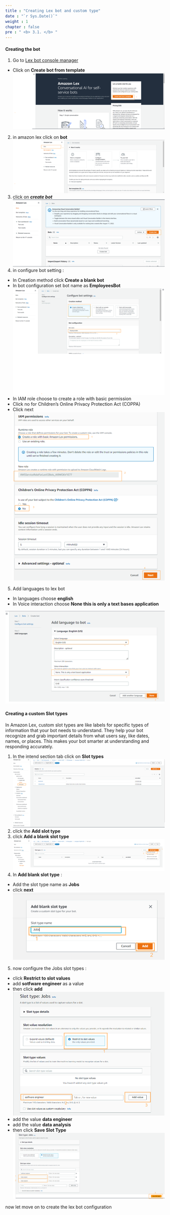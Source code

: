 ```yaml
---
title : "Creating Lex bot and custom type"
date : "`r Sys.Date()`"
weight : 1
chapter : false
pre : " <b> 3.1. </b> "
---
```


#### Creating the bot 
1. Go to [Lex bot console manager ](https://ap-southeast-1.console.aws.amazon.com/lexv2/home?region=ap-southeast-1#welcome)
  + Click on **Create bot from template**
![Connect](/images/3.connect/lex-1-a.png)

2. in amazon lex click on **bot**
![lex1](/images/3.connect/lex-2-a.png)
3. click on ***create bot*** 
![lex2](/images/3.connect/lex-3-a.png)
4. in configure bot setting : 
  + In Creation method click **Create a blank bot**
  + In bot configuration set bot name as **EmployeesBot**
![lex4](/images/3.connect/lex-4-a.png)
  + In IAM role choose to create a role with basic permission 
  + Click no for Children’s Online Privacy Protection Act (COPPA) 
  + Click next
![lex5](/images/3.connect/lex-5-a.png)
5. Add languages to lex bot 
  + In languages choose **english** 
  + In Voice interaction choose **None this is only a text bases application**

![lex6](/images/3.connect/lex-6-a.png)
#### Creating a custom Slot types 

In Amazon Lex, custom slot types are like labels for specific types of information that your bot needs to understand. They help your bot recognize and grab important details from what users say, like dates, names, or places. This makes your bot smarter at understanding and responding accurately.

1. In the intend section tab click on **Slot types**
![lex7](/images/3.connect/lex-7-a.png)
2. click the **Add slot type**
3. click **Add a blank slot type**
![lex7](/images/3.connect/lex-8-a.png)  
4. In **Add blank slot type** : 
  + Add the slot type name as **Jobs** 
  + click **next**
![lex7](/images/3.connect/lex-9-a.png)  
5. now configure the Jobs slot types : 
  + click  **Restrict to slot values** 
  + add **sotfware engineer** as a value 
  + then click **add** 
![lex7](/images/3.connect/lex-10-a.png)  
  + add the value **data engineer** 
  + add the value **data analysis** 
  + then click **Save Slot Type**
![lex7](/images/3.connect/lex-11-a.png)  

now let move on to create the  lex bot configuration 


